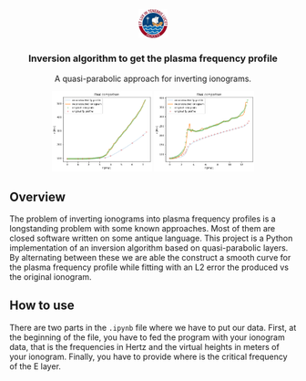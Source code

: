 <div align="center">
  <img src="logo.jpg" alt="Plasma Frequency Profile" width="10%" />
  <h3>Inversion algorithm to get the plasma frequency profile</h3>

  A quasi-parabolic approach for inverting ionograms.
 
</div>
<p align="center">
  <img src="correct1.png" alt="Image 1" width="35%"/>
  <img src="correct2.png" alt="Image 2" width="35%"/>
</p>

## Overview
The problem of inverting ionograms into plasma frequency profiles is a longstanding problem with some known approaches. Most of them are closed software written on some antique language. This project is a Python implementation of an inversion algorithm based on quasi-parabolic layers. By alternating between these we are able the construct a smooth curve for the plasma frequency profile while fitting with an L2 error the produced vs the original ionogram.

## How to use
There are two parts in the `.ipynb` file where we have to put our data. First, at the beginning of the file, you have to fed the program with your ionogram data, that is the frequencies in Hertz and the virtual heights in meters of your ionogram. Finally, you have to provide where is the critical frequency of the E layer.
